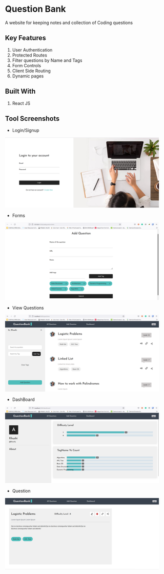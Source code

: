 # Question Bank 

A website for keeping notes and collection of Coding questions 

## Key Features
1. User Authentication
2. Protected Routes
3. Filter questions by Name and Tags
4. Form Controls
5. Client Side Routing
6. Dynamic pages

## Built With
1. React JS

## Tool Screenshots
* Login/Signup

![Login/Signup](https://github.com/akstron/Question-Bank-Client/blob/khushij/client/src/img/Screenshot%20(129).png)

* Forms

![Add Question](https://github.com/akstron/Question-Bank-Client/blob/khushij/client/src/img/Screenshot%20(126).png)

* View Questions

![All Questions](https://github.com/akstron/Question-Bank-Client/blob/khushij/client/src/img/Screenshot%20(139).png)

* DashBoard

![Dashboard](https://github.com/akstron/Question-Bank-Client/blob/khushij/client/src/img/Screenshot%20(141).png)

* Question

![Question](https://github.com/akstron/Question-Bank-Client/blob/khushij/client/src/img/Screenshot%20(140).png)



             
